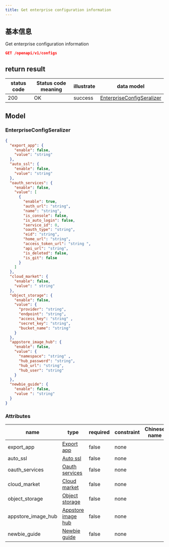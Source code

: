 ```yaml
---
title: Get enterprise configuration information
---
```


## 基本信息

Get enterprise configuration information

```json title="请求路径"
GET /openapi/v1/configs
```

## return result

| status code | Status code meaning | illustrate | data model                                              |
| ----------- | ------------------- | ---------- | ------------------------------------------------------- |
| 200         | OK                  | success    | [EnterpriseConfigSeralizer](#enterpriseconfigseralizer) |

## Model

### EnterpriseConfigSeralizer

```json
{
  "export_app": {
    "enable": false,
    "value": "string"
  },
  "auto_ssl": {
    "enable": false,
    "value": "string"
  },
  "oauth_services": {
    "enable": false,
    "value": [
      {
        "enable": true,
        "auth_url": "string",
        "name": "string",
        "is_console": false,
        "is_auto_login": false,
        "service_id": 0,
        "oauth_type": "string",
        "eid": "string",
        "home_url": "string",
        "access_token_url": "string ",
        "api_url": "string",
        "is_deleted": false,
        "is_git": false
      }
    ]
  },
  "cloud_market": {
    "enable": false,
    "value": " string"
  },
  "object_storage": {
    "enable": false,
    "value": {
      "provider": "string",
      "endpoint": "string",
      "access_key": "string" ,
      "secret_key": "string",
      "bucket_name": "string"
    }
  },
  "appstore_image_hub": {
    "enable": false,
    "value": {
      "namespace": "string" ,
      "hub_password": "string",
      "hub_url": "string",
      "hub_user": "string"
    }
  },
  "newbie_guide": {
    "enable": false,
    "value ": "string"
  }
}

```

### Attributes

| name                                                         | type                                                | required | constraint | Chinese name | illustrate |
| ------------------------------------------------------------ | --------------------------------------------------- | -------- | ---------- | ------------ | ---------- |
| export_app                              | [Export app](#schemaexport%20app)                   | false    | none       |              | none       |
| auto_ssl                                | [Auto ssl](#schemaauto%20ssl)                       | false    | none       |              | none       |
| oauth_services                          | [Oauth services](#schemaoauth%20services)           | false    | none       |              | none       |
| cloud_market                            | [Cloud market](#schemacloud%20market)               | false    | none       |              | none       |
| object_storage                          | [Object storage](#schemaobject%20storage)           | false    | none       |              | none       |
| appstore_image_hub | [Appstore image hub](#schemaappstore%20image%20hub) | false    | none       |              | none       |
| newbie_guide                            | [Newbie guide](#schemanewbie%20guide)               | false    | none       |              | none       |
